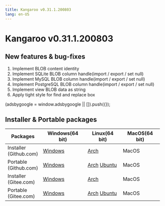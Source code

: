```yaml
---
title: Kangaroo v0.31.1.200803
lang: en-US
---
```


# Kangaroo v0.31.1.200803

## New features & bug-fixes
1. Implement BLOB content identity
2. Implement SQLite BLOB column handle(import / export / set null)
3. Implement MySQL BLOB column handle(import / export / set null)
4. Implement PostgreSQL BLOB column handle(import / export / set null)
5. Implement view BLOB data as string
6. Apply tight style for find and replace box

<div>
    <script2 type="text/javascript" async="true" src="https://pagead2.googlesyndication.com/pagead/js/adsbygoogle.js" />
    <ins class="adsbygoogle"
        style="display:block; text-align:center;"
        data-ad-layout="in-article"
        data-ad-format="fluid"
        data-ad-client="ca-pub-3975819313740938"
        data-ad-slot="6760827895"></ins>
    <script2 type="text/javascript">
        (adsbygoogle = window.adsbygoogle || []).push({});
    </script2>
</div>


## Installer & Portable packages <Badge text="link expired" type="warning"/>

| Packages        | Windows(64 bit) | Linux(64 bit)   | MacOS(64 bit)   |
|-----------------|-----------------|-----------------|-----------------|
| Installer<br/>(Github.com) | [Windows](https://github.com/dbkangaroo/kangaroo/releases/download/v0.31.1.200803/kangaroo-0.31.1.200803-AMD64.exe) | [Arch](https://github.com/dbkangaroo/kangaroo/releases/download/v0.31.1.200803/kangaroo-0.31.1.200803-1-x86_64.pkg.tar.xz) | MacOS |
| Portable<br/>(Github.com)  | [Windows](https://github.com/dbkangaroo/kangaroo/releases/download/v0.31.1.200803/kangaroo-0.31.1.200803-AMD64.7z) | [Arch](https://github.com/dbkangaroo/kangaroo/releases/download/v0.31.1.200803/kangaroo-0.31.1.200803-arch.tar.gz) [Ubuntu](https://github.com/dbkangaroo/kangaroo/releases/download/v0.31.1.200803/kangaroo-0.31.1.200803-ubuntu.tar.gz) | MacOS |
| Installer<br/>(Gitee.com) | [Windows](https://gitee.com/dbkangaroo/kangaroo/attach_files/446400/download) | [Arch](https://gitee.com/dbkangaroo/kangaroo/attach_files/446402/download) | MacOS |
| Portable<br/>(Gitee.com)  | [Windows](https://gitee.com/dbkangaroo/kangaroo/attach_files/446401/download) | [Arch](https://gitee.com/dbkangaroo/kangaroo/attach_files/446403/download) [Ubuntu](https://gitee.com/dbkangaroo/kangaroo/attach_files/446404/download) | MacOS |